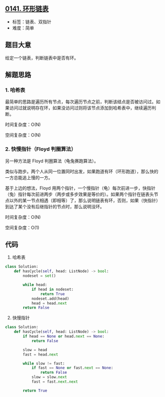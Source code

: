 ## [0141. 环形链表](https://leetcode-cn.com/problems/linked-list-cycle/)

- 标签：链表、双指针
- 难度：简单

## 题目大意

给定一个链表，判断链表中是否有环。

## 解题思路

### 1. 哈希表

最简单的思路是遍历所有节点，每次遍历节点之前，判断该结点是否被访问过。如果访问过就说明存在环，如果没访问过则将该节点添加到哈希表中，继续遍历判断。

时间复杂度：O(N)

空间复杂度：O(N)

### 2. 快慢指针（Floyd 判圈算法）

另一种方法是 Floyd 判圈算法（龟兔赛跑算法）。

类似与跑步。两个人从同一位置同时出发，如果跑道有环（环形跑道），那么快的一方总能追上慢的一方。

基于上边的想法，Floyd 用两个指针，一个慢指针（龟）每次前进一步，快指针（兔）指针每次前进两步（两步或多步效果是等价的）。如果两个指针在链表头节点以外的某一节点相遇（即相等）了，那么说明链表有环，否则，如果（快指针）到达了某个没有后继指针的节点时，那么说明没环。

时间复杂度：O(N)

空间复杂度：O(1)

## 代码

1. 哈希表

```Python
class Solution:
    def hasCycle(self, head: ListNode) -> bool:
        nodeset = set()

        while head:
            if head in nodeset:
                return True
            nodeset.add(head)
            head = head.next
        return False
```

2. 快慢指针

```Python
class Solution:
    def hasCycle(self, head: ListNode) -> bool:
        if head == None or head.next == None:
            return False

        slow = head
        fast = head.next

        while slow != fast:
            if fast == None or fast.next == None:
                return False
            slow = slow.next
            fast = fast.next.next

        return True
```

   